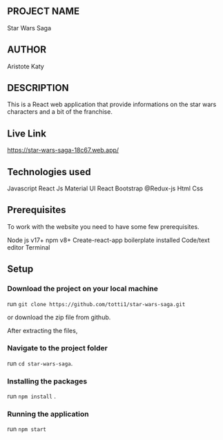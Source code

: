 
## PROJECT NAME
Star Wars Saga
## AUTHOR
Aristote Katy

## DESCRIPTION
This is a React web application that provide informations on the star wars characters and a bit of the franchise.

## Live Link
https://star-wars-saga-18c67.web.app/

## Technologies used
Javascript
React Js
Material UI
React Bootstrap
@Redux-js
Html
Css

## Prerequisites
To work with the website you need to have some few prerequisites.

Node js v17+
npm v8+
Create-react-app boilerplate installed
Code/text editor
Terminal

## Setup
### Download the project on your local machine
run `git clone https://github.com/totti1/star-wars-saga.git`

or download the zip file from github.

After extracting the files,

### Navigate to the project folder
run `cd star-wars-saga`.

### Installing the packages
run `npm install` .

### Running the application
run `npm start`


